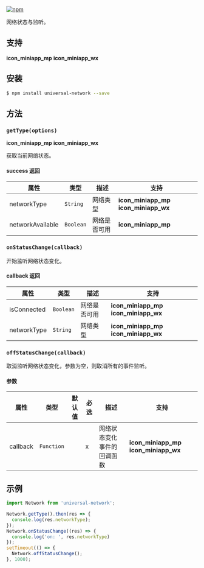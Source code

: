 [![npm](https://img.shields.io/npm/v/universal-network.svg)](https://www.npmjs.com/package/universal-network)

网络状态与监听。

## 支持
__icon_miniapp_mp__ __icon_miniapp_wx__

## 安装

```bash
$ npm install universal-network --save
```

## 方法

### `getType(options)`

__icon_miniapp_mp__ __icon_miniapp_wx__

获取当前网络状态。

#### success 返回
| 属性             | 类型      | 描述         | 支持                                    |
| ---------------- | --------- | ------------ | --------------------------------------- |
| networkType      | `String`  | 网络类型     | __icon_miniapp_mp__ __icon_miniapp_wx__ |
| networkAvailable | `Boolean` | 网络是否可用 | __icon_miniapp_mp__                     |

### `onStatusChange(callback)`

开始监听网络状态变化。

#### callback 返回
| 属性        | 类型      | 描述         | 支持                                    |
| ----------- | --------- | ------------ | --------------------------------------- |
| isConnected | `Boolean` | 网络是否可用 | __icon_miniapp_mp__ __icon_miniapp_wx__ |
| networkType | `String`  | 网络类型     | __icon_miniapp_mp__ __icon_miniapp_wx__ |

### `offStatusChange(callback)`

取消监听网络状态变化，参数为空，则取消所有的事件监听。

#### 参数
| 属性     | 类型       | 默认值 | 必选 | 描述                       | 支持                                    |
| -------- | ---------- | ------ | ---- | -------------------------- | --------------------------------------- |
| callback | `Function` |        | x    | 网络状态变化事件的回调函数 | __icon_miniapp_mp__ __icon_miniapp_wx__ |

## 示例

```js
import Network from 'universal-network';

Network.getType().then(res => {
  console.log(res.networkType);
});
Network.onStatusChange((res) => {
  console.log('on: ', res.networkType)
});
setTimeout(() => {
  Network.offStatusChange();
}, 1000);

```
